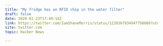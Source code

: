 ```yaml
---
title: "My fridge has an RFID chip in the water filter"
draft: false
date: 2020-01-23T17:49:14Z
link: https://twitter.com/IamShaneMorris/status/1220367934947758080?utm_medium=RSS&utm_source=hune
site: twitter.com
topic: Hacker News  

---
```

